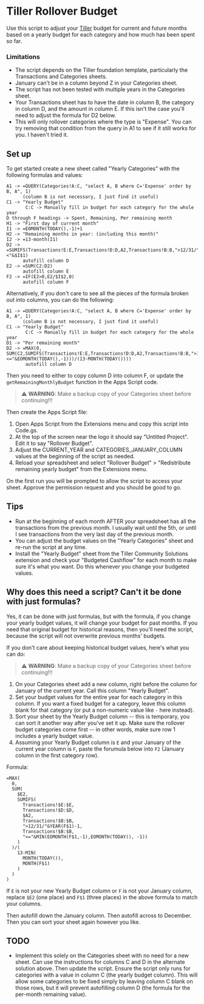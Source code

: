 # Tiller Rollover Budget

Use this script to adjust your [Tiller](https://www.tillerhq.com/) budget for
current and future months based on a yearly budget for each category and how
much has been spent so far.

### Limitations

* The script depends on the Tiller foundation template, particularly the
  Transactions and Categories sheets.
* January can't be in a column beyond Z in your Categories sheet.
* The script has not been tested with multiple years in the Categories sheet.
* Your Transactions sheet has to have the date in column B, the category in
  column D, and the amount in column E. If this isn't the case you'll need to
  adjust the formula for D2 below.
* This will only rollover categories where the type is "Expense". You can try
  removing that condition from the query in A1 to see if it still works for
  you. I haven't tried it.


## Set up

To get started create a new sheet called "Yearly Categories" with the following
formulas and values:

```
A1 -> =QUERY(Categories!A:C, "select A, B where C='Expense' order by B, A", 1)
      (column B is not necessary, I just find it useful)
C1 -> "Yearly Budget"
       C:C -> Manually fill in budget for each category for the whole year
D through F headings -> Spent, Remaining, Per remaining month
H1 -> "First day of current month"
I1 -> =EOMONTH(TODAY(),-1)+1
H2 -> "Remaining months in year: (including this month)"
I2 -> =13-month(I1)
D2 -> =SUMIFS(Transactions!E:E,Transactions!D:D,A2,Transactions!B:B,">12/31/"&YEAR(TODAY())-1,Transactions!B:B,"<"&$I$1)
      autofill column D
E2 -> =SUM(C2:D2)
      autofill column E
F2 -> =IF(E2>0,E2/$I$2,0)
      autofill column F
```

Alternatively, if you don't care to see all the pieces of the formula broken out
into columns, you can do the following:

```
A1 -> =QUERY(Categories!A:C, "select A, B where C='Expense' order by B, A", 1)
      (column B is not necessary, I just find it useful)
C1 -> "Yearly Budget"
       C:C -> Manually fill in budget for each category for the whole year
D1 -> "Per remaining month"
D2 -> =MAX(0, SUM(C2,SUMIFS(Transactions!E:E,Transactions!D:D,A2,Transactions!B:B,">12/31/"&YEAR(TODAY())-1,Transactions!B:B,"<="&EOMONTH(TODAY(),-1)))/(13-MONTH(TODAY())))
       autofill column D
```

Then you need to either to copy column D into column F, or update the
`getRemainingMonthlyBudget` function in the Apps Script code.

> :warning: **WARNING**: Make a backup copy of your Categories sheet before continuing!!!


Then create the Apps Script file:

1. Open Apps Script from the Extensions menu and copy this script into Code.gs.
2. At the top of the screen near the logo it should say "Untitled Project".
   Edit it to say "Rollover Budget".
3. Adjust the CURRENT_YEAR and CATEGORIES_JANUARY_COLUMN values at the
   beginning of the script as needed.
4. Reload your spreadsheet and select "Rollover Budget" > "Redistribute
   remaining yearly budget" from the Extensions menu.

On the first run you will be prompted to allow the script to access your sheet.
Approve the permission request and you should be good to go.


## Tips

* Run at the beginning of each month AFTER your spreadsheet has all the
  transactions from the previous month. I usually wait until the 5th, or until
  I see transactions from the very last day of the previous month.
* You can adjust the budget values on the "Yearly Categories" sheet and re-run
  the script at any time.
* Install the "Yearly Budget" sheet from the Tiller Community Solutions
  extension and check your "Budgeted Cashflow" for each month to make sure it's
  what you want. Do this whenever you change your budgeted values.


## Why does this need a script? Can't it be done with just formulas?

Yes, it can be done with just formulas, but with the formula, if you change
your yearly budget values, it will change your budget for past months. If you
need that original budget for historical reasons, then you'll need the script,
because the script will not overwrite previous months' budgets.

If you don't care about keeping historical budget values, here's what you can
do:

> :warning: **WARNING**: Make a backup copy of your Categories sheet before continuing!!!

1. On your Categories sheet add a new column, right before the column for
   January of the current year. Call this column "Yearly Budget".
2. Set your budget values for the entire year for each category in this column.
   If you want a fixed budget for a category, leave this column blank for that
   category (or put a non-numeric value like `-` here instead).
3. Sort your sheet by the Yearly Budget column -- this is temporary, you can
   sort it another way after you've set it up. Make sure the rollover budget
   categories come first -- in other words, make sure row 1 includes a yearly
   budget value.
4. Assuming your Yearly Budget column is `E` and your January of the current
   year column is `F`, paste the forumula below into `F2` (January column in
   the first category row).

Formula:

```
=MAX(
  0,
  SUM(
    $E2,
    SUMIFS(
      Transactions!$E:$E,
      Transactions!$D:$D,
      $A2,
      Transactions!$B:$B,
      ">12/31/"&YEAR(F$1)-1,
      Transactions!$B:$B,
      "<="&MIN(EOMONTH(F$1,-1),EOMONTH(TODAY(), -1))
    )
  )/(
    13-MIN(
      MONTH(TODAY()),
      MONTH(F$1)
    )
  )
)
```

If `E` is not your new Yearly Budget column or `F` is not your January column,
replace `$E2` (one place) and `F$1` (three places) in the above formula to
match your columns.

Then autofill down the January column. Then autofill across to December. Then
you can sort your sheet again however you like.


## TODO

* Implement this solely on the Categories sheet with no need for a new sheet.
  Can use the instructions for columns C and D in the alternate solution above.
  Then update the script. Ensure the script only runs for categories with a
  value in column C (the yearly budget column). This will allow some
  categories to be fixed simply by leaving column C blank on those rows, but
  it will prevent autofilling column D (the formula for the per-month
  remaining value).
